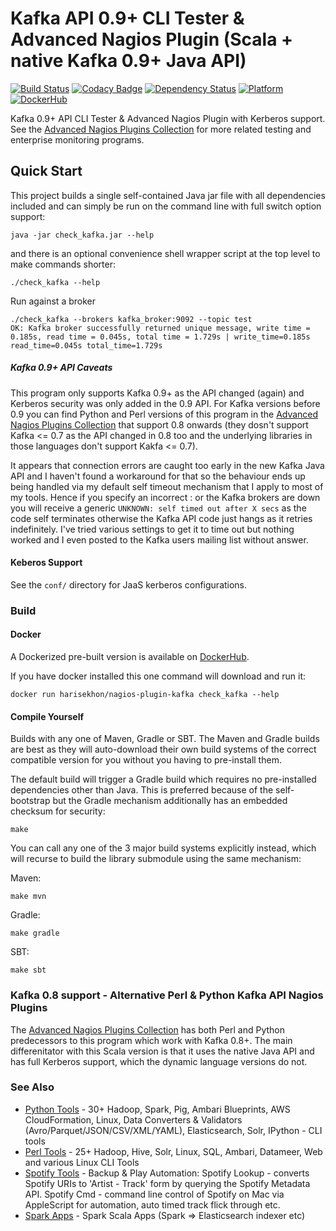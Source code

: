 Kafka API 0.9+ CLI Tester & Advanced Nagios Plugin (Scala + native Kafka 0.9+ Java API)
==============================
[![Build Status](https://travis-ci.org/HariSekhon/nagios-plugin-kafka.svg?branch=master)](https://travis-ci.org/HariSekhon/nagios-plugin-kafka)
[![Codacy Badge](https://api.codacy.com/project/badge/Grade/de500bf4f90d401ba5c98ed903c8a612)](https://www.codacy.com/app/harisekhon/nagios-plugin-kafka)
[![Dependency Status](https://www.versioneye.com/user/projects/57616d340a82b200276f6669/badge.svg)](https://www.versioneye.com/user/projects/57616d340a82b200276f6669)
[![Platform](https://img.shields.io/badge/platform-Linux%20%7C%20OS%20X-blue.svg)](https://github.com/harisekhon/nagios-plugin-kafka)
[![DockerHub](https://img.shields.io/badge/docker-available-blue.svg)](https://hub.docker.com/r/harisekhon/nagios-plugins/)

Kafka 0.9+ API CLI Tester & Advanced Nagios Plugin with Kerberos support. See the [Advanced Nagios Plugins Collection](https://github.com/harisekhon/nagios-plugins#advanced-nagios-plugins-collection) for more related testing and enterprise monitoring programs.

## Quick Start

This project builds a single self-contained Java jar file with all dependencies included and can simply be run on the command line with full switch option support:
```
java -jar check_kafka.jar --help
```

and there is an optional convenience shell wrapper script at the top level to make commands shorter:
```
./check_kafka --help
```

Run against a broker
```
./check_kafka --brokers kafka_broker:9092 --topic test
OK: Kafka broker successfully returned unique message, write time = 0.185s, read time = 0.045s, total time = 1.729s | write_time=0.185s read_time=0.045s total_time=1.729s
```

##### Kafka 0.9+ API Caveats

This program only supports Kafka 0.9+ as the API changed (again) and Kerberos security was only added in the 0.9 API. For Kafka versions before 0.9 you can find Python and Perl versions of this program in the [Advanced Nagios Plugins Collection](https://github.com/harisekhon/nagios-plugins) that support 0.8 onwards (they dosn't support Kafka <= 0.7 as the API changed in 0.8 too and the underlying libraries in those languages don't support Kakfa <= 0.7).

It appears that connection errors are caught too early in the new Kafka Java API and I haven't found a workaround for that so the behaviour ends up being handled via my default self timeout mechanism that I apply to most of my tools. Hence if you specify an incorrect <host>:<port> or the Kafka brokers are down you will receive a generic ```UNKNOWN: self timed out after X secs``` as the code self terminates otherwise the Kafka API code just hangs as it retries indefinitely. I've tried various settings to get it to time out but nothing worked and I even posted to the Kafka users mailing list without answer.

#### Keberos Support

See the ```conf/``` directory for JaaS kerberos configurations.

### Build

#### Docker

A Dockerized pre-built version is available on [DockerHub](https://hub.docker.com/r/harisekhon/nagios-plugin-kafka).

If you have docker installed this one command will download and run it:
```
docker run harisekhon/nagios-plugin-kafka check_kafka --help
```

#### Compile Yourself

Builds with any one of Maven, Gradle or SBT. The Maven and Gradle builds are best as they will auto-download their own build systems of the correct compatible version for you without you having to pre-install them.

The default build will trigger a Gradle build which requires no pre-installed dependencies other than Java. This is preferred because of the self-bootstrap but the Gradle mechanism additionally has an embedded checksum for security:
```
make
```

You can call any one of the 3 major build systems explicitly instead, which will recurse to build the library submodule using the same mechanism:

Maven:
```
make mvn
```

Gradle:
```
make gradle
```

SBT:
```
make sbt
```

### Kafka 0.8 support - Alternative Perl & Python Kafka API Nagios Plugins

The [Advanced Nagios Plugins Collection](https://github.com/harisekhon/nagios-plugins) has both Perl and Python predecessors to this program which work with Kafka 0.8+. The main differenitator with this Scala version is that it uses the native Java API and has full Kerberos support, which the dynamic language versions do not.

### See Also

- [Python Tools](https://github.com/harisekhon/pytools) - 30+ Hadoop, Spark, Pig, Ambari Blueprints, AWS CloudFormation, Linux, Data Converters & Validators (Avro/Parquet/JSON/CSV/XML/YAML), Elasticsearch, Solr, IPython - CLI tools
- [Perl Tools](https://github.com/harisekhon/tools) - 25+ Hadoop, Hive, Solr, Linux, SQL, Ambari, Datameer, Web and various Linux CLI Tools
- [Spotify Tools](https://github.com/harisekhon/spotify-tools) - Backup & Play Automation: Spotify Lookup - converts Spotify URIs to 'Artist - Track' form by querying the Spotify Metadata API. Spotify Cmd - command line control of Spotify on Mac via AppleScript for automation, auto timed track flick through etc.
- [Spark Apps](https://github.com/harisekhon/spark-apps) - Spark Scala Apps (Spark => Elasticsearch indexer etc)
